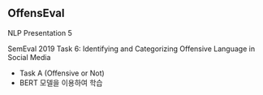 ## OffensEval 

NLP Presentation 5

SemEval 2019 Task 6: Identifying and Categorizing Offensive Language in Social Media

- Task A (Offensive or Not)
- BERT 모델을 이용하여 학습
